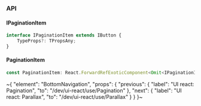 

### API

#### IPaginationItem

```ts
interface IPaginationItem extends IButton {
    TypeProps?: TPropsAny;
}
```

#### PaginationItem

```ts
const PaginationItem: React.ForwardRefExoticComponent<Omit<IPaginationItem, "ref"> & React.RefAttributes<unknown>>;
```


~{
  "element": "BottomNavigation",
  "props": {
    "previous": {
      "label": "UI react: Pagination",
      "to": "/dev/ui-react/use/Pagination"
    },
    "next": {
      "label": "UI react: Parallax",
      "to": "/dev/ui-react/use/Parallax"
    }
  }
}~
